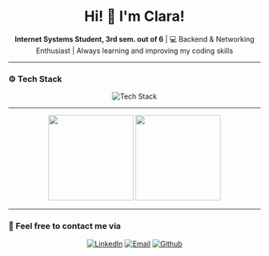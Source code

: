 <h1 align="center">Hi! 👋 I'm <strong>Clara!</strong></h1>
<p align="center">
  <strong>Internet Systems Student, 3rd sem. out of 6</strong> | 💻 Backend & Networking Enthusiast | Always learning and improving my coding skills </p>
  
  ---
  
### ⚙ Tech Stack  
<p align="center">
  <img src="https://skillicons.dev/icons?i=python,django,react,cs,tailwindcss,cpp,postgresql,js,linux&theme=light" alt="Tech Stack" />
</p>

---
 
<p align="center">
  <img height="170" src="https://github-readme-stats.vercel.app/api?username=oiclai&show_icons=true&theme=compact" />
  <img height="170" src="https://github-readme-stats.vercel.app/api/top-langs/?username=oiclai&layout=compact" />
</p>

---

### 📲 Feel free to contact me via
<p align="center">
  <a href="https://linkedin.com/in/clara-nunes-de-alcantara/"><img src="https://skillicons.dev/icons?i=linkedin&theme=light" alt="LinkedIn"/></a>
  <a href="mailto:clarabpnalcantara@gmail.com"><img src="https://skillicons.dev/icons?i=gmail&theme=light" alt="Email"/></a>
  <a href="https://github.com/oiclai"><img src="https://skillicons.dev/icons?i=github&theme=light" alt="Github"/></a>
</p>
